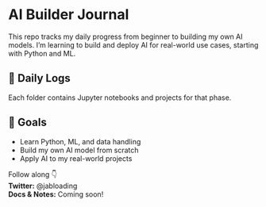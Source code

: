 # AI Builder Journal

This repo tracks my daily progress from beginner to building my own AI models.
I’m learning to build and deploy AI for real-world use cases, starting with Python and ML.

## 📆 Daily Logs
Each folder contains Jupyter notebooks and projects for that phase.

## 🎯 Goals
- Learn Python, ML, and data handling
- Build my own AI model from scratch
- Apply AI to my real-world projects

Follow along 👇  
**Twitter:** @jabloading  
**Docs & Notes:** Coming soon!
